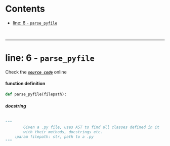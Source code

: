 



Contents
========

* [line: 6 - `parse_pyfile`](#line-6---parse_pyfile)


&nbsp;

--------
# line: 6 - `parse_pyfile`
  
Check the [***``source code``***](https://github.com/FedeClaudi/pydoc2md/blob/master/pydoc2md/utils/parse.py#L6) online
#### function definition


```python
def parse_pyfile(filepath):
```
##### docstring
  


```python

"""
        Given a .py file, uses AST to find all classes defined in it
        with their methods, docstrings etc.
    :param filepath: str, path to a .py
"""
```
